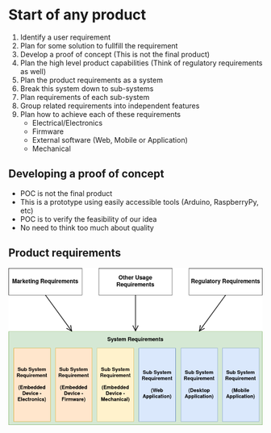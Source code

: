 # Start of any product

1. Identify a user requirement
1. Plan for some solution to fullfill the requirement
1. Develop a proof of concept (This is not the final product)
1. Plan the high level product capabilities (Think of regulatory requirements as well)
1. Plan the product requirements as a system
1. Break this system down to sub-systems
1. Plan requirements of each sub-system
1. Group related requirements into independent features
1. Plan how to achieve each of these requirements
    - Electrical/Electronics
    - Firmware
    - External software (Web, Mobile or Application)
    - Mechanical


## Developing a proof of concept

- POC is not the final product
- This is a prototype using easily accessible tools (Arduino, RaspberryPy, etc)
- POC is to verify the feasibility of our idea
- No need to think too much about quality


## Product requirements

![Requirement Hierarchy](./images/product-req.drawio.png)
